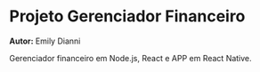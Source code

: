 # Projeto Gerenciador Financeiro

**Autor:** Emily Dianni

Gerenciador financeiro em Node.js, React e APP em React Native.